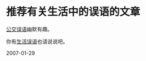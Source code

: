 # 推荐有关生活中的误语的文章

[公交误语](http://pengyou.rijiben.org/taxonomy/term/175)幽默有趣。

你有[生活误语](http://pengyou.rijiben.org/taxonomy/term/176)也请说说吧。

2007-01-29